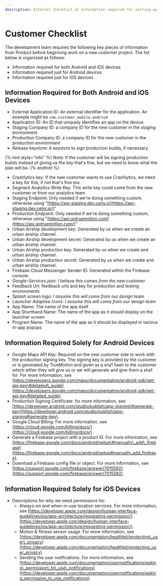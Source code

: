 ```yaml
---
description: Internal checklist of information required for setting up a new project
---
```


# Customer Checklist

The development team requires the following key pieces of information from Product before beginning work on a new customer project. The list below is organized as follows: 

* Information required for both Android and iOS devices
* Information required just for Android devices
* Information required just for iOS devices

## Information Required for Both Android and iOS Devices

* External Application ID: An external identifier for the application. An example might be `com.customer.mobile.android`
* Application ID: An ID that uniquely identifies an app on the device. 
* Staging Company ID: a company ID for the new customer in the staging environment
* Production Company ID: a company ID for the new customer in the production environment
* Release keystore: A keystore to sign production builds, if necessary. 

{% hint style="info" %}
Note: If the customer will be signing production builds instead of giving us the key that's fine, but we need to know what the plan will be.
{% endhint %}



* Crashlytics key: If the new customer wants to use Crashlytics, we need a key for this; if not that's fine too
* Segment Analytics Write Key: This write key could come from the new customer or from our analytics team
* Staging Endpoint: Only needed if we're doing something custom, otherwise using "[https://api-staging.dev.cens.io](https://api-staging.dev.cens.io/)"
* Production Endpoint: Only needed if we're doing something custom, otherwise using "[https://api.gotruemotion.com](https://api.gotruemotion.com/)"
* Urban Airship development key: Generated by us when we create an urban airship channel.
* Urban Airship development secret: Generated by us when we create an urban airship channel.
* Urban Airship production key: Generated by us when we create and urban airship channel.
* Urban Airship production secret: Generated by us when we create and urban airship channel.
* Firebase Cloud Messenger Sender ID: Generated within the Firebase console. 
* _Google-Services.json: I believe this comes from the new customer_
* Feedback Url: feedback urls and key for production and testing environments
* _Splash screen logo: I assume this will come from our design team_
* _Launcher Adaptive Icons: I assume this will come from our design team_
* App Name: The name of the app itself
* App Shorthand Name: The name of the app as it should display on the launcher screen
* Program Name: The name of the app as it should be displayed in various in-app popups

#### 

## Information Required Solely for Android Devices

* Google Maps API Key: Required on the new customer side to work with the production signing key. The signing key is provided by the customer or is generated by TrueMotion and given as a sha1 hash to the customer which either they will give us or we will generate and give them a sha1 for. For more information, see [https://developers.google.com/maps/documentation/android-sdk/get-api-key\#detailed\_guide](https://developers.google.com/maps/documentation/android-sdk/get-api-key#detailed_guide).
* Production Signing Certificate: for more information, see [https://developer.android.com/studio/publish/app-signing\#generate-key](https://developer.android.com/studio/publish/app-signing#generate-key).
* Google Cloud Billing: For more information, see [https://cloud.google.com/billing/docs/](https://cloud.google.com/billing/docs/) .
* Generate a Firebase project with a product ID. For more information, see [https://firebase.google.com/docs/android/setup\#manually\_add\_firebase](https://firebase.google.com/docs/android/setup#manually_add_firebase).
* Download a Firebase config file or object. For more information, see [https://support.google.com/firebase/answer/7015592](https://support.google.com/firebase/answer/7015592).

## Information Required Solely for iOS Devices

* Descriptions for why we need permissions for:
  * Always-on and when-in-use location services. For more information, see [https://developer.apple.com/design/human-interface-guidelines/ios/app-architecture/requesting-permission/](https://developer.apple.com/design/human-interface-guidelines/ios/app-architecture/requesting-permission/).
  * Motion & fitness sensor usage. For more information, see [https://developer.apple.com/documentation/healthkit/protecting\_user\_privacy](https://developer.apple.com/documentation/healthkit/protecting_user_privacy).
  * Sending the user notifications. For more information, see [https://developer.apple.com/documentation/usernotifications/asking\_permission\_to\_use\_notifications](https://developer.apple.com/documentation/usernotifications/asking_permission_to_use_notifications).

